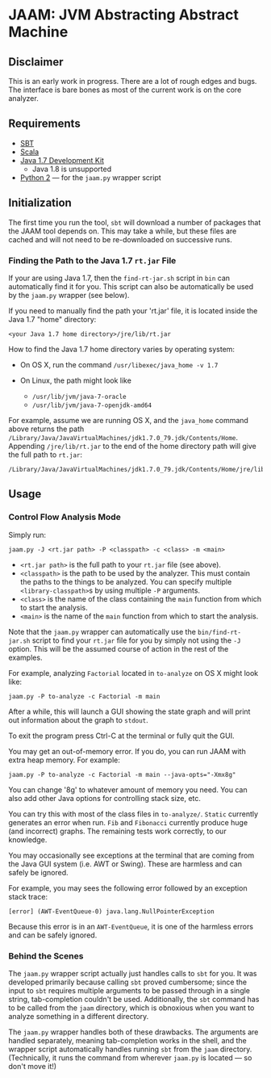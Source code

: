 # JAAM: JVM Abstracting Abstract Machine

## Disclaimer

This is an early work in progress. There are a lot of rough edges and bugs. The
interface is bare bones as most of the current work is on the core analyzer.

## Requirements

* [SBT](http://www.scala-sbt.org/)
* [Scala](http://www.scala-lang.org/)
* [Java 1.7 Development Kit](http://www.oracle.com/technetwork/java/javase/downloads/jdk7-downloads-1880260.html)
  - Java 1.8 is unsupported
* [Python 2](https://www.python.org/downloads/) — for the `jaam.py` wrapper script

## Initialization

The first time you run the tool, `sbt` will download a number of packages that
the JAAM tool depends on. This may take a while, but these files are cached and
will not need to be re-downloaded on successive runs.

### Finding the Path to the Java 1.7 `rt.jar` File

If your are using Java 1.7, then the `find-rt-jar.sh` script in `bin` can automatically find it for you. This script can
also be automatically be used by the `jaam.py` wrapper (see below).

If you need to manually find the path your 'rt.jar' file, it is located inside the Java 1.7 "home" directory:

```
<your Java 1.7 home directory>/jre/lib/rt.jar
```

How to find the Java 1.7 home directory varies by operating system:

* On OS X, run the command `/usr/libexec/java_home -v 1.7`

* On Linux, the path might look like
  - `/usr/lib/jvm/java-7-oracle`
  - `/usr/lib/jvm/java-7-openjdk-amd64`

For example, assume we are running OS X, and the `java_home` command above returns the path
`/Library/Java/JavaVirtualMachines/jdk1.7.0_79.jdk/Contents/Home`. Appending
`/jre/lib/rt.jar` to the end of the home directory path will give the full path to `rt.jar`:

```
/Library/Java/JavaVirtualMachines/jdk1.7.0_79.jdk/Contents/Home/jre/lib/rt.jar
```

## Usage

### Control Flow Analysis Mode

Simply run:

```
jaam.py -J <rt.jar path> -P <classpath> -c <class> -m <main>
```

* `<rt.jar path>` is the full path to your `rt.jar` file (see above).
* `<classpath>` is the path to be used by the analyzer. This must contain the
  paths to the things to be analyzed. You can specify multiple
  `<library-classpath>`s by using multiple `-P` arguments.
* `<class>` is the name of the class containing the `main` function from which
  to start the analysis.
* `<main>` is the name of the `main` function from which to start the analysis.

Note that the `jaam.py` wrapper can automatically use the `bin/find-rt-jar.sh` script to find your `rt.jar` file for
you by simply not using the `-J` option. This will be the assumed course of action in the rest of the examples.

For example, analyzing `Factorial` located in `to-analyze` on OS X might look like:

```
jaam.py -P to-analyze -c Factorial -m main
```

After a while, this will launch a GUI showing the state graph and will print out
information about the graph to `stdout`.

To exit the program press Ctrl-C at the terminal or fully quit the GUI.

You may get an out-of-memory error. If you do, you can run JAAM with extra heap
memory. For example:

```
jaam.py -P to-analyze -c Factorial -m main --java-opts="-Xmx8g"
```

You can change '8g' to whatever amount of memory you need. You can also add
other Java options for controlling stack size, etc.

You can try this with most of the class files in `to-analyze/`. `Static`
currently generates an error when run. `Fib` and `Fibonacci` currently produce
huge (and incorrect) graphs. The remaining tests work correctly, to our knowledge.

You may occasionally see exceptions at the terminal that are coming from the
Java GUI system (i.e. AWT or Swing). These are harmless and can safely be ignored.

For example, you may sees the following error followed by an exception stack trace:

```
[error] (AWT-EventQueue-0) java.lang.NullPointerException
```

Because this error is in an `AWT-EventQueue`, it is one of the
harmless errors and can be safely ignored.

### Behind the Scenes

The `jaam.py` wrapper script actually just handles calls to `sbt` for you. It
was developed primarily because calling `sbt` proved cumbersome; since the input
to `sbt` requires multiple arguments to be passed through in a single string,
tab-completion couldn't be used. Additionally, the `sbt` command has to be
called from the `jaam` directory, which is obnoxious when you want to analyze
something in a different directory.

The `jaam.py` wrapper handles both of these drawbacks. The arguments are handled
separately, meaning tab-completion works in the shell, and the wrapper script
automatically handles running `sbt` from the `jaam` directory. (Technically, it
runs the command from wherever `jaam.py` is located — so don't move it!)

